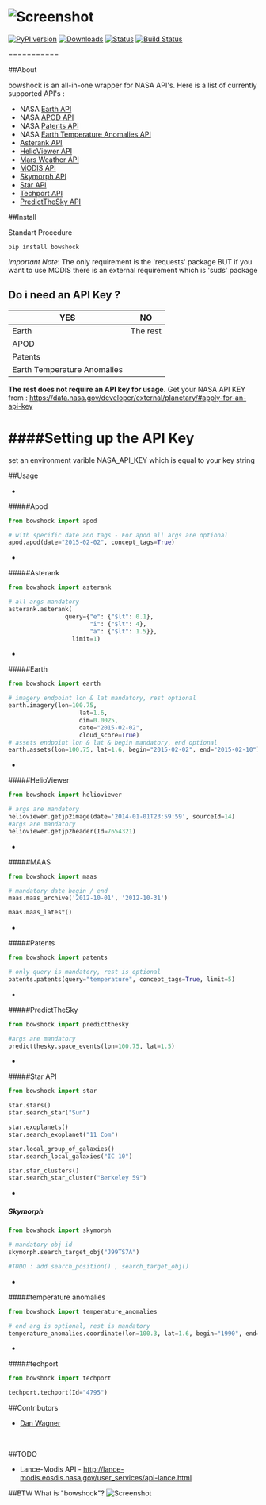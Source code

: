 ![Screenshot](https://raw.githubusercontent.com/emirozer/bowshock/master/docs/bowshock2.png)
===========
[![PyPI version](https://badge.fury.io/py/bowshock.svg)](http://badge.fury.io/py/bowshock)
[![Downloads](https://img.shields.io/pypi/dm/bowshock.svg)](https://img.shields.io/pypi/dm/bowshock.svg)
[![Status](https://img.shields.io/pypi/status/bowshock.svg)](https://img.shields.io/pypi/status/bowshock.svg)
[![Build Status](https://travis-ci.org/emirozer/bowshock.svg)](https://travis-ci.org/emirozer/bowshock)

===========

##About

bowshock is an all-in-one wrapper for NASA API's.
Here is a list of currently supported API's :

* NASA [Earth API](https://data.nasa.gov/developer/external/planetary/#imagery)
* NASA [APOD API](https://data.nasa.gov/developer/external/planetary/#address)
* NASA [Patents API](https://data.nasa.gov/developer/external/planetary/#sounds)
* NASA [Earth Temperature Anomalies API](https://data.nasa.gov/developer/external/planetary/#coordinates)
* [Asterank API](http://www.asterank.com/api)
* [HelioViewer API](http://helioviewer.org/api/docs/v1/)
* [Mars Weather API](http://marsweather.ingenology.com/#get_started)
* [MODIS API](http://daac.ornl.gov/MODIS/MODIS-menu/modis_webservice.html)
* [Skymorph API](http://www.asterank.com/skymorph)
* [Star API](http://hacktheuniverse.github.io/star-api/)
* [Techport API](https://data.nasa.gov/developer/external/techport/techport-api.pdf)
* [PredictTheSky API](http://predictthesky.org/developers.html)

##Install

Standart Procedure

	pip install bowshock

*Important Note*: The only requirement is the 'requests' package BUT if you want to use MODIS there is an external requirement which is 'suds' package

## Do i need an API Key ?

YES    | NO
------   |----
Earth  |The rest
APOD |
Patents |
Earth Temperature Anomalies|

**The rest does not require an API key for usage.**
Get your NASA API KEY from : https://data.nasa.gov/developer/external/planetary/#apply-for-an-api-key

####Setting up the API Key
===================
set an environment varible NASA_API_KEY which is equal to your key string


##Usage

-
#####Apod
```python
from bowshock import apod

# with specific date and tags - For apod all args are optional
apod.apod(date="2015-02-02", concept_tags=True)

```

-
#####Asterank
```python
from bowshock import asterank

# all args mandatory
asterank.asterank(
            	query={"e": {"$lt": 0.1},
               	       "i": {"$lt": 4},
                       "a": {"$lt": 1.5}},
                  limit=1)

```


-
#####Earth
```python
from bowshock import earth

# imagery endpoint lon & lat mandatory, rest optional
earth.imagery(lon=100.75,
                    lat=1.6,
                    dim=0.0025,
                    date="2015-02-02",
                    cloud_score=True)
# assets endpoint lon & lat & begin mandatory, end optional
earth.assets(lon=100.75, lat=1.6, begin="2015-02-02", end="2015-02-10")
```

-
#####HelioViewer
```python
from bowshock import helioviewer

# args are mandatory
helioviewer.getjp2image(date='2014-01-01T23:59:59', sourceId=14)
#args are mandatory
helioviewer.getjp2header(Id=7654321)

```


-
#####MAAS
```python
from bowshock import maas

# mandatory date begin / end
maas.maas_archive('2012-10-01', '2012-10-31')

maas.maas_latest()

```

-
#####Patents
```python
from bowshock import patents

# only query is mandatory, rest is optional
patents.patents(query="temperature", concept_tags=True, limit=5)

```


-
#####PredictTheSky
```python
from bowshock import predictthesky

#args are mandatory
predictthesky.space_events(lon=100.75, lat=1.5)

```


-
#####Star API
```python
from bowshock import star

star.stars()
star.search_star("Sun")

star.exoplanets()
star.search_exoplanet("11 Com")

star.local_group_of_galaxies()
star.search_local_galaxies("IC 10")

star.star_clusters()
star.search_star_cluster("Berkeley 59")

```


-
##### Skymorph
```python
from bowshock import skymorph

# mandatory obj id
skymorph.search_target_obj("J99TS7A")

#TODO : add search_position() , search_target_obj()

```


-
#####temperature anomalies
```python
from bowshock import temperature_anomalies

# end arg is optional, rest is mandatory
temperature_anomalies.coordinate(lon=100.3, lat=1.6, begin="1990", end="2005")


```


-
#####techport
```python
from bowshock import techport

techport.techport(Id="4795")

```
##Contributors

* [Dan Wagner](https://github.com/danwagnerco)
<br>

##TODO
- Lance-Modis API - http://lance-modis.eosdis.nasa.gov/user_services/api-lance.html

##BTW What is "bowshock"?
![Screenshot](https://raw.githubusercontent.com/emirozer/bowshock/master/docs/bowshock.jpg)
